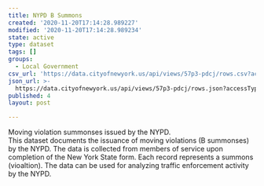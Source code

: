 ```yaml
---
title: NYPD B Summons
created: '2020-11-20T17:14:28.989227'
modified: '2020-11-20T17:14:28.989234'
state: active
type: dataset
tags: []
groups:
  - Local Government
csv_url: 'https://data.cityofnewyork.us/api/views/57p3-pdcj/rows.csv?accessType=DOWNLOAD'
json_url: >-
  https://data.cityofnewyork.us/api/views/57p3-pdcj/rows.json?accessType=DOWNLOAD
published: 4
layout: post

---
```

Moving violation summonses issued by the NYPD.</br>
This dataset documents the issuance of moving violations (B summonses) by the NYPD.  The data is collected from members of service upon completion of the New York State form.  Each record represents a summons (vioaltion). The data can be used for analyzing traffic enforcement activity by the NYPD.
